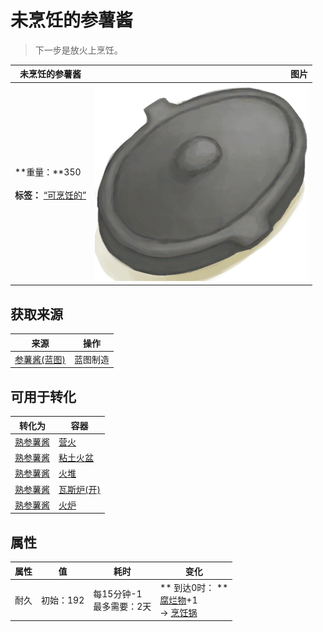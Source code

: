 # 未烹饪的参薯酱  
> 下一步是放火上烹饪。  
  
  未烹饪的参薯酱  |   图片   
 ----  |  ----:   
 **重量：**350<br><br>**标签：**	[“可烹饪的”](tag_Cookable.md)  |  ![](Sprite/CookingPotClosed.png)   
  
## 获取来源  
来源  |  操作  
----  |  ----  
[参薯酱(蓝图)](Bp_YamJam.md)  |  蓝图制造  
## 可用于转化  
转化为  |  容器  
----  |  ----  
[熟参薯酱](YamJamCooked.md)  |  [营火](Campfire.md)  
[熟参薯酱](YamJamCooked.md)  |  [粘土火盆](ClayFirePit.md)  
[熟参薯酱](YamJamCooked.md)  |  [火堆](Fire.md)  
[熟参薯酱](YamJamCooked.md)  |  [瓦斯炉(开)](GasCookerOn.md)  
[熟参薯酱](YamJamCooked.md)  |  [火炉](Stove.md)  
## 属性   
属性  |  值  |  耗时  |  变化  
----  |  ----  |  ----  |  ----  
耐久  |  初始：192  |  每15分钟-1<br>最多需要：2天  |  ** 到达0时： **<br>[腐烂物](RottenRemains.md)+1 <br>→ [烹饪锅](CookingPot.md)  
